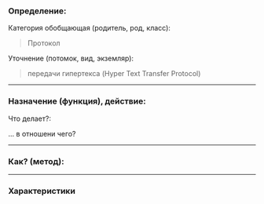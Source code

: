 ### Определение:
Категория обобщающая (родитель, род, класс):
>Протокол

Уточнение (потомок, вид, экземляр):

>передачи гипертекса (Hyper Text Transfer Protocol)
---
### Назначение (функция), действие:
Что делает?:
>

... в отношени чего?
>

---
### Как? (метод):
>

---
### Характеристики
>
